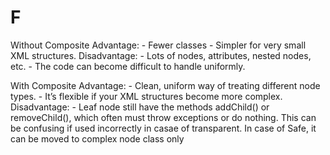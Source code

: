 # F 

Without Composite
Advantage: 
    - Fewer classes
    - Simpler for very small XML structures.
Disadvantage: 
    - Lots of nodes, attributes, nested nodes, etc. 
    - The code can become difficult to handle uniformly.


With Composite
    Advantage: 
        - Clean, uniform way of treating different node types. 
        - It’s flexible if your XML structures become more complex.
    Disadvantage: 
        - Leaf node still have the methods addChild() or removeChild(), which often must throw exceptions or do nothing. This can be confusing if used incorrectly in casae of transparent. In case of Safe, it can be moved to complex node class only



